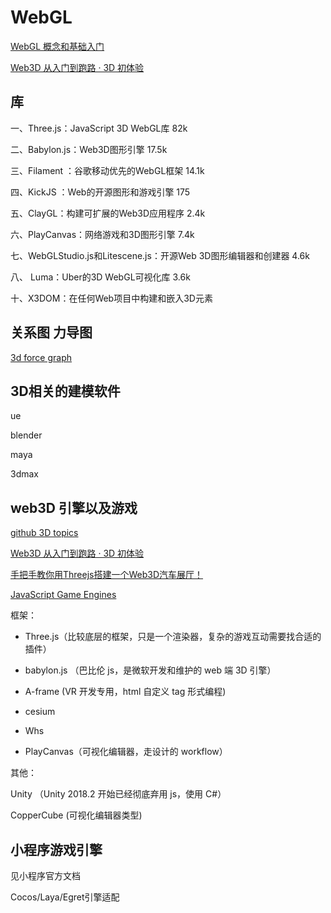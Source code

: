 # WebGL

[WebGL 概念和基础入门](https://juejin.cn/post/6994940475459731463)

[Web3D 从入门到跑路 · 3D 初体验](https://juejin.cn/post/7076016549303156743#heading-10)

## 库

一、Three.js：JavaScript 3D WebGL库 82k

二、Babylon.js：Web3D图形引擎 17.5k

三、Filament ：谷歌移动优先的WebGL框架  14.1k

四、KickJS ：Web的开源图形和游戏引擎 175

五、ClayGL：构建可扩展的Web3D应用程序 2.4k

六、PlayCanvas：网络游戏和3D图形引擎 7.4k

七、WebGLStudio.js和Litescene.js：开源Web 3D图形编辑器和创建器 4.6k

八、 Luma：Uber的3D WebGL可视化库 3.6k

十、X3DOM：在任何Web项目中构建和嵌入3D元素

## 关系图 力导图

[3d force graph](https://github.com/vasturiano/3d-force-graph)

## 3D相关的建模软件

ue

blender

maya

3dmax

## web3D 引擎以及游戏

[github 3D topics](https://github.com/topics/3d)

[Web3D 从入门到跑路 · 3D 初体验](https://juejin.cn/post/7076016549303156743)

[手把手教你用Threejs搭建一个Web3D汽车展厅！](https://juejin.cn/post/6981249521258856456#heading-12)

[JavaScript Game Engines](https://github.com/collections/javascript-game-engines)

框架：

- Three.js（比较底层的框架，只是一个渲染器，复杂的游戏互动需要找合适的插件）

- babylon.js （巴比伦 js，是微软开发和维护的 web 端 3D 引擎）

- A-frame (VR 开发专用，html 自定义 tag 形式编程)

- cesium

- Whs

- PlayCanvas（可视化编辑器，走设计的 workflow）

其他：

Unity （Unity 2018.2 开始已经彻底弃用 js，使用 C#）

CopperCube (可视化编辑器类型)

## 小程序游戏引擎

见小程序官方文档

Cocos/Laya/Egret引擎适配
